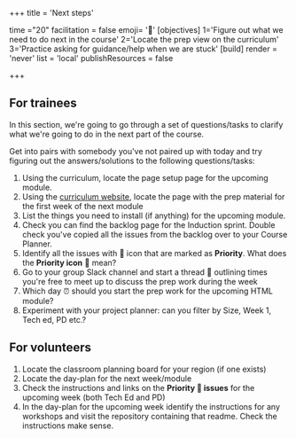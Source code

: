 +++
title = 'Next steps'

time ="20"
facilitation = false
emoji= '👣'
[objectives]
    1='Figure out what we need to do next in the course'
    2='Locate the prep view on the curriculum'
    3='Practice asking for guidance/help when we are stuck'
[build]
  render = 'never'
  list = 'local'
  publishResources = false

+++

## For trainees

In this section, we're going to go through a set of questions/tasks to clarify what we're going to do in the next part of the course.

Get into pairs with somebody you've not paired up with today and try figuring out the answers/solutions to the following questions/tasks:

1. Using the curriculum, locate the page setup page for the upcoming module.
1. Using the [curriculum website](https://curriculum.codeyourfuture.io/), locate the page with the prep material for the first week of the next module
1. List the things you need to install (if anything) for the upcoming module.
1. Check you can find the backlog page for the Induction sprint. Double check you've copied all the issues from the backlog over to your Course Planner.
1. Identify all the issues with 🔑 icon that are marked as **Priority**. What does the **Priority icon** 🔑 mean?
1. Go to your group Slack channel and start a thread 🧵 outlining times you're free to meet up to discuss the prep work during the week
1. Which day ⏰ should you start the prep work for the upcoming HTML module?
1. Experiment with your project planner: can you filter by Size, Week 1, Tech ed, PD etc.?

## For volunteers

1. Locate the classroom planning board for your region (if one exists)
1. Locate the day-plan for the next week/module
1. Check the instructions and links on the **Priority 🔑 issues** for the upcoming week (both Tech Ed and PD)
1. In the day-plan for the upcoming week identify the instructions for any workshops and visit the repository containing that readme. Check the instructions make sense.
